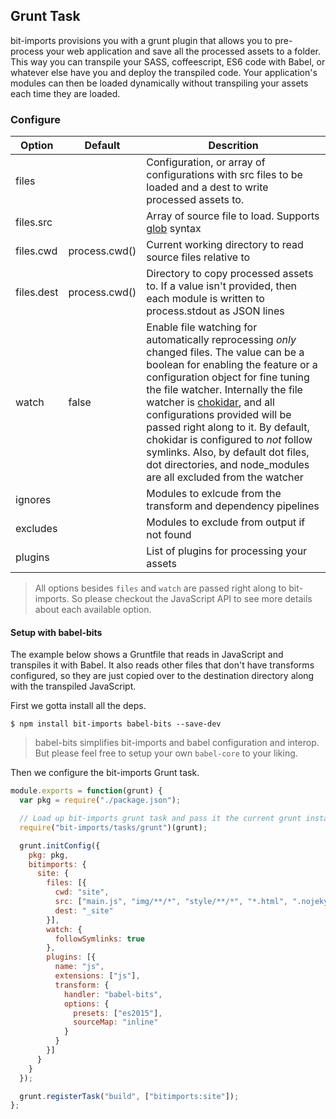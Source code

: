 ## Grunt Task

bit-imports provisions you with a grunt plugin that allows you to pre-process your web application and save all the processed assets to a folder. This way you can transpile your SASS, coffeescript, ES6 code with Babel, or whatever else have you and deploy the transpiled code. Your application's modules can then be loaded dynamically without transpiling your assets each time they are loaded.


### Configure

| Option | Default | Descrition |
|--------|---------|------------|
| files  |         | Configuration, or array of configurations with src files to be loaded and a dest to write processed assets to.
| files.src  |     | Array of source file to load. Supports [glob](https://github.com/isaacs/node-glob) syntax
| files.cwd  | process.cwd() | Current working directory to read source files relative to
| files.dest | process.cwd() | Directory to copy processed assets to.  If a value isn't provided, then each module is written to process.stdout as JSON lines
| watch    | false | Enable file watching for automatically reprocessing *only* changed files. The value can be a boolean for enabling the feature or a configuration object for fine tuning the file watcher. Internally the file watcher is [chokidar](https://github.com/paulmillr/chokidar), and all configurations provided will be passed right along to it. By default, chokidar is configured to *not* follow symlinks. Also, by default dot files, dot directories, and node_modules are all excluded from the watcher
| ignores  |       | Modules to exlcude from the transform and dependency pipelines
| excludes |       | Modules to exclude from output if not found
| plugins  |       | List of plugins for processing your assets

> All options besides `files` and `watch` are passed right along to bit-imports. So please checkout the JavaScript API to see more details about each available option.


#### Setup with babel-bits

The example below shows a Gruntfile that reads in JavaScript and transpiles it with Babel. It also reads other files that don't have transforms configured, so they are just copied over to the destination directory along with the transpiled JavaScript.

First we gotta install all the deps.

```
$ npm install bit-imports babel-bits --save-dev
```

> babel-bits simplifies bit-imports and babel configuration and interop. But please feel free to setup your own `babel-core` to your liking.

Then we configure the bit-imports Grunt task.

``` javascript
module.exports = function(grunt) {
  var pkg = require("./package.json");

  // Load up bit-imports grunt task and pass it the current grunt instance.
  require("bit-imports/tasks/grunt")(grunt);

  grunt.initConfig({
    pkg: pkg,
    bitimports: {
      site: {
        files: [{
          cwd: "site",
          src: ["main.js", "img/**/*", "style/**/*", "*.html", ".nojekyll"],
          dest: "_site"
        }],
        watch: {
          followSymlinks: true
        },
        plugins: [{
          name: "js",
          extensions: ["js"],
          transform: {
            handler: "babel-bits",
            options: {
              presets: ["es2015"],
              sourceMap: "inline"
            }
          }
        }]
      }
    }
  });

  grunt.registerTask("build", ["bitimports:site"]);
};
```
